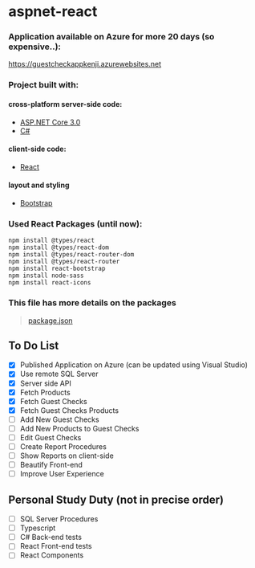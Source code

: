 # aspnet-react

### Application available on Azure for more 20 days (so expensive..):
https://guestcheckappkenji.azurewebsites.net

### Project built with:

#### cross-platform server-side code:
* [ASP.NET Core 3.0](https://get.asp.net/)
* [C#](https://msdn.microsoft.com/en-us/library/67ef8sbd.aspx)

#### client-side code:
* [React](https://facebook.github.io/react/)

#### layout and styling
* [Bootstrap](http://getbootstrap.com/)

### Used React Packages (until now):
```
npm install @types/react 
npm install @types/react-dom
npm install @types/react-router-dom
npm install @types/react-router
npm install react-bootstrap 
npm install node-sass
npm install react-icons
```

### This file has more details on the packages
> [package.json](https://github.com/KenjiHasegawa/aspnet-react/blob/master/GuestCheckApp/ClientApp/package.json)

## To Do List
- [x] Published Application on Azure (can be updated using Visual Studio)
- [x] Use remote SQL Server
- [x] Server side API
- [x] Fetch Products
- [x] Fetch Guest Checks
- [x] Fetch Guest Checks Products
- [ ] Add New Guest Checks
- [ ] Add New Products to Guest Checks
- [ ] Edit Guest Checks
- [ ] Create Report Procedures
- [ ] Show Reports on client-side
- [ ] Beautify Front-end
- [ ] Improve User Experience

## Personal Study Duty (not in precise order)
- [ ] SQL Server Procedures
- [ ] Typescript
- [ ] C# Back-end tests
- [ ] React Front-end tests
- [ ] React Components
